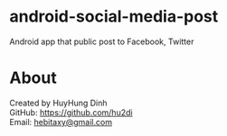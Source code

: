 # android-social-media-post
Android app that public post to Facebook, Twitter

# About
Created by HuyHung Dinh<br>
GitHub: https://github.com/hu2di<br>
Email: hebitaxy@gmail.com
